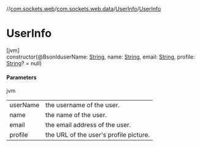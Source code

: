 //[com.sockets.web](../../../index.md)/[com.sockets.web.data](../index.md)/[UserInfo](index.md)/[UserInfo](-user-info.md)

# UserInfo

[jvm]\
constructor(@BsonIduserName: [String](https://kotlinlang.org/api/latest/jvm/stdlib/kotlin/-string/index.html), name: [String](https://kotlinlang.org/api/latest/jvm/stdlib/kotlin/-string/index.html), email: [String](https://kotlinlang.org/api/latest/jvm/stdlib/kotlin/-string/index.html), profile: [String](https://kotlinlang.org/api/latest/jvm/stdlib/kotlin/-string/index.html)? = null)

#### Parameters

jvm

| | |
|---|---|
| userName | the username of the user. |
| name | the name of the user. |
| email | the email address of the user. |
| profile | the URL of the user's profile picture. |
